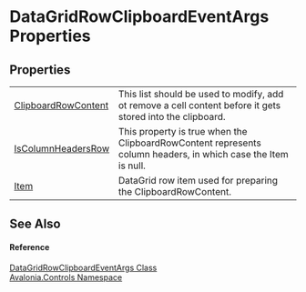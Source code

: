 # DataGridRowClipboardEventArgs Properties




## Properties
<table>
<tr>
<td><a href="P_Avalonia_Controls_DataGridRowClipboardEventArgs_ClipboardRowContent">ClipboardRowContent</a></td>
<td>This list should be used to modify, add ot remove a cell content before it gets stored into the clipboard.</td>
</tr>
<tr>
<td><a href="P_Avalonia_Controls_DataGridRowClipboardEventArgs_IsColumnHeadersRow">IsColumnHeadersRow</a></td>
<td>This property is true when the ClipboardRowContent represents column headers, in which case the Item is null.</td>
</tr>
<tr>
<td><a href="P_Avalonia_Controls_DataGridRowClipboardEventArgs_Item">Item</a></td>
<td>DataGrid row item used for preparing the ClipboardRowContent.</td>
</tr>
</table>

## See Also


#### Reference
<a href="T_Avalonia_Controls_DataGridRowClipboardEventArgs">DataGridRowClipboardEventArgs Class</a>  
<a href="N_Avalonia_Controls">Avalonia.Controls Namespace</a>  

